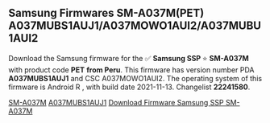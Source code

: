 <h2>Samsung Firmwares SM-A037M(PET) A037MUBS1AUJ1/A037MOWO1AUI2/A037MUBU1AUI2</h2>
Download the Samsung firmware for the ✅ <strong>Samsung SSP </strong> ⭐ <strong>SM-A037M</strong> with product code <strong>PET</strong> <strong> from Peru</strong>. This firmware has version number PDA <strong>A037MUBS1AUJ1</strong> and CSC A037MOWO1AUI2. The operating system of this firmware is Android R , with build date 2021-11-13. Changelist <strong>22241580</strong>.


[SM-A037M](https://samfirm.shop/samsung/model/SM-A037M)
[A037MUBS1AUJ1](https://samfirm.shop/samsung/pda/A037MUBS1AUJ1)
[Download Firmware Samsung SSP SM-A037M](https://samfirm.shop/samsung/firmware/474258)
